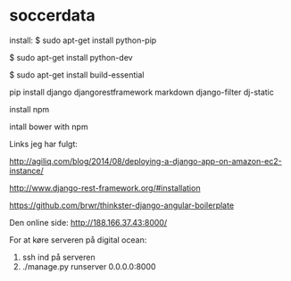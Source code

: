 # soccerdata

install: 
$ sudo apt-get install python-pip 

$ sudo apt-get install python-dev

$ sudo apt-get install build-essential
 
pip install django djangorestframework markdown django-filter dj-static

install npm

intall bower with npm

Links jeg har fulgt:

http://agiliq.com/blog/2014/08/deploying-a-django-app-on-amazon-ec2-instance/

http://www.django-rest-framework.org/#installation

https://github.com/brwr/thinkster-django-angular-boilerplate

Den online side:
http://188.166.37.43:8000/

For at køre serveren på digital ocean:

1. ssh ind på serveren
2. ./manage.py runserver 0.0.0.0:8000
